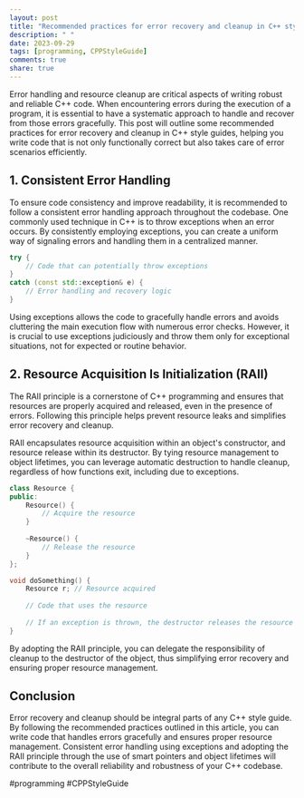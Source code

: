 ```yaml
---
layout: post
title: "Recommended practices for error recovery and cleanup in C++ style guides."
description: " "
date: 2023-09-29
tags: [programming, CPPStyleGuide]
comments: true
share: true
---
```


Error handling and resource cleanup are critical aspects of writing robust and reliable C++ code. When encountering errors during the execution of a program, it is essential to have a systematic approach to handle and recover from those errors gracefully. This post will outline some recommended practices for error recovery and cleanup in C++ style guides, helping you write code that is not only functionally correct but also takes care of error scenarios efficiently.

## 1. Consistent Error Handling

To ensure code consistency and improve readability, it is recommended to follow a consistent error handling approach throughout the codebase. One commonly used technique in C++ is to throw exceptions when an error occurs. By consistently employing exceptions, you can create a uniform way of signaling errors and handling them in a centralized manner.

```cpp
try {
    // Code that can potentially throw exceptions
}
catch (const std::exception& e) {
    // Error handling and recovery logic
}
```

Using exceptions allows the code to gracefully handle errors and avoids cluttering the main execution flow with numerous error checks. However, it is crucial to use exceptions judiciously and throw them only for exceptional situations, not for expected or routine behavior.

## 2. Resource Acquisition Is Initialization (RAII)

The RAII principle is a cornerstone of C++ programming and ensures that resources are properly acquired and released, even in the presence of errors. Following this principle helps prevent resource leaks and simplifies error recovery and cleanup.

RAII encapsulates resource acquisition within an object's constructor, and resource release within its destructor. By tying resource management to object lifetimes, you can leverage automatic destruction to handle cleanup, regardless of how functions exit, including due to exceptions.

```cpp
class Resource {
public:
    Resource() {
        // Acquire the resource
    }
    
    ~Resource() {
        // Release the resource
    }
};

void doSomething() {
    Resource r; // Resource acquired
    
    // Code that uses the resource
    
    // If an exception is thrown, the destructor releases the resource automatically
}
```

By adopting the RAII principle, you can delegate the responsibility of cleanup to the destructor of the object, thus simplifying error recovery and ensuring proper resource management.

## Conclusion

Error recovery and cleanup should be integral parts of any C++ style guide. By following the recommended practices outlined in this article, you can write code that handles errors gracefully and ensures proper resource management. Consistent error handling using exceptions and adopting the RAII principle through the use of smart pointers and object lifetimes will contribute to the overall reliability and robustness of your C++ codebase.

#programming #CPPStyleGuide